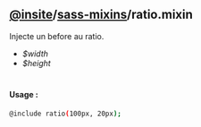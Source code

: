 ## [@insite](../../README.md)/[sass-mixins](../README.md)/ratio.mixin

Injecte un before au ratio.

* *$width*
* *$height*

#

#### Usage :


```bash
@include ratio(100px, 20px);
```
 



